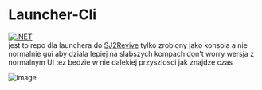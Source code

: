 # Launcher-Cli
[![.NET](https://github.com/SJ2Revive/Launcher-CLI/actions/workflows/dotnet.yml/badge.svg)](https://github.com/SJ2Revive/Launcher-CLI/actions/workflows/dotnet.yml)
<br/>
jest to repo dla launchera do <a href="https://sj2r.zndev.xyz">SJ2Revive</a> tylko zrobiony jako konsola a nie normalnie gui aby dziala lepiej na slabszych kompach
don't worry wersja z normalnym UI tez bedzie w nie dalekiej przyszlosci jak znajdze czas

![image](https://github.com/SJ2Revive/Launcher-CLI/assets/65111609/26fd552f-6e4c-4a85-b633-1b47a422c306)
